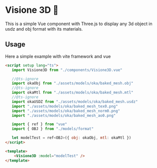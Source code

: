 # Visione 3D 🚀

This is a simple Vue component with Three.js to display any 3d object in usdz and obj format with its materials.

## Usage

Here a simple example with vite framework and vue

```html
<script setup lang="ts">
   import Visione3D from "./components/Visione3D.vue"

   //@ts-ignore
   import okaObj from "./assets/models/oka/baked_mesh.obj"
   //@ts-ignore
   import okaMtl from "./assets/models/oka/baked_mesh.mtl"
   //@ts-ignore
   import okaUSDZ from "./assets/models/oka/baked_mesh.usdz"
   import "./assets/models/oka/baked_mesh_tex0.png"
   import "./assets/models/oka/baked_mesh_norm0.png"
   import "./assets/models/oka/baked_mesh_ao0.png"

   import { ref } from "vue"
   import { OBJ } from "./models/format"

   let modelTest = ref<OBJ>({ obj: okaObj, mtl: okaMtl })
</script>

<template>
	<Visione3D :model="modelTest" />
</template>
```